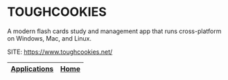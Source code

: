 # TOUGHCOOKIES

 A modern flash cards study and management app that runs cross-platform 
 on Windows, Mac, and Linux.

 SITE: https://www.toughcookies.net/

 | [Applications](https://portable-linux-apps.github.io/apps.html) | [Home](https://portable-linux-apps.github.io)
 | --- | --- |
